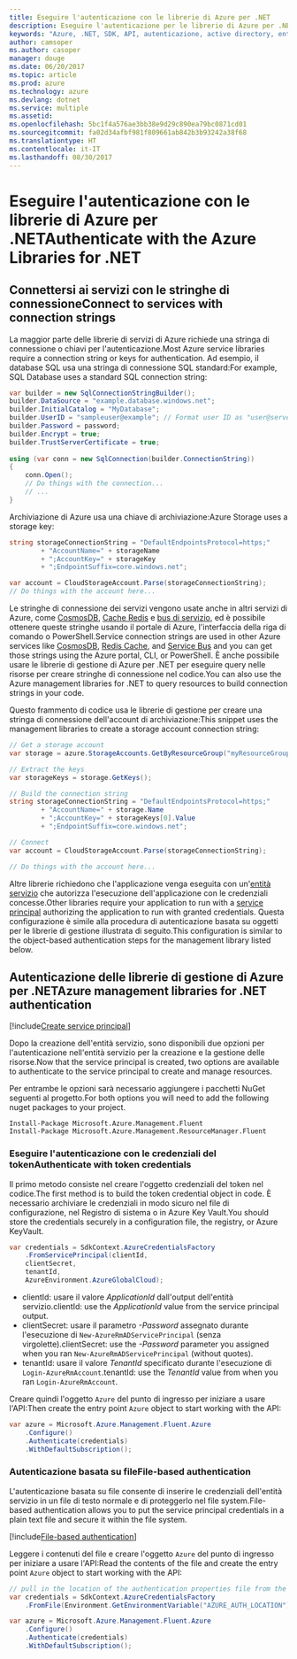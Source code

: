 ```yaml
---
title: Eseguire l'autenticazione con le librerie di Azure per .NET
description: Eseguire l'autenticazione per le librerie di Azure per .NET
keywords: "Azure, .NET, SDK, API, autenticazione, active directory, entità servizio"
author: camsoper
ms.author: casoper
manager: douge
ms.date: 06/20/2017
ms.topic: article
ms.prod: azure
ms.technology: azure
ms.devlang: dotnet
ms.service: multiple
ms.assetid: 
ms.openlocfilehash: 5bc1f4a576ae3bb38e9d29c890ea79bc0871cd01
ms.sourcegitcommit: fa02d34afbf981f809661ab842b3b93242a38f68
ms.translationtype: HT
ms.contentlocale: it-IT
ms.lasthandoff: 08/30/2017
---
```

# <a name="authenticate-with-the-azure-libraries-for-net"></a><span data-ttu-id="9447f-104">Eseguire l'autenticazione con le librerie di Azure per .NET</span><span class="sxs-lookup"><span data-stu-id="9447f-104">Authenticate with the Azure Libraries for .NET</span></span>

## <a name="connect-to-services-with-connection-strings"></a><span data-ttu-id="9447f-105">Connettersi ai servizi con le stringhe di connessione</span><span class="sxs-lookup"><span data-stu-id="9447f-105">Connect to services with connection strings</span></span>

<span data-ttu-id="9447f-106">La maggior parte delle librerie di servizi di Azure richiede una stringa di connessione o chiavi per l'autenticazione.</span><span class="sxs-lookup"><span data-stu-id="9447f-106">Most Azure service libraries require a connection string or keys for authentication.</span></span> <span data-ttu-id="9447f-107">Ad esempio, il database SQL usa una stringa di connessione SQL standard:</span><span class="sxs-lookup"><span data-stu-id="9447f-107">For example, SQL Database uses a standard SQL connection string:</span></span>

```csharp
var builder = new SqlConnectionStringBuilder();
builder.DataSource = "example.database.windows.net";
builder.InitialCatalog = "MyDatabase";
builder.UserID = "sampleuser@example"; // Format user ID as "user@server"
builder.Password = password;
builder.Encrypt = true;
builder.TrustServerCertificate = true;
                
using (var conn = new SqlConnection(builder.ConnectionString))
{
    conn.Open();
    // Do things with the connection...
    // ...
}
```

<span data-ttu-id="9447f-108">Archiviazione di Azure usa una chiave di archiviazione:</span><span class="sxs-lookup"><span data-stu-id="9447f-108">Azure Storage uses a storage key:</span></span>

```csharp
string storageConnectionString = "DefaultEndpointsProtocol=https;"
        + "AccountName=" + storageName
        + ";AccountKey=" + storageKey
        + ";EndpointSuffix=core.windows.net";

var account = CloudStorageAccount.Parse(storageConnectionString);
// Do things with the account here...
```

<span data-ttu-id="9447f-109">Le stringhe di connessione dei servizi vengono usate anche in altri servizi di Azure, come [CosmosDB](https://docs.microsoft.com/en-us/azure/documentdb/documentdb-dotnet-application#a-nametoc395637769astep-5-wiring-up-azure-cosmos-db), [Cache Redis](https://docs.microsoft.com/en-us/azure/redis-cache/cache-dotnet-how-to-use-azure-redis-cache) e [bus di servizio](https://docs.microsoft.com/en-us/azure/service-bus-messaging/service-bus-dotnet-get-started-with-queues), ed è possibile ottenere queste stringhe usando il portale di Azure, l'interfaccia della riga di comando o PowerShell.</span><span class="sxs-lookup"><span data-stu-id="9447f-109">Service connection strings are used in other Azure services like [CosmosDB](https://docs.microsoft.com/en-us/azure/documentdb/documentdb-dotnet-application#a-nametoc395637769astep-5-wiring-up-azure-cosmos-db), [Redis Cache](https://docs.microsoft.com/en-us/azure/redis-cache/cache-dotnet-how-to-use-azure-redis-cache), and [Service Bus](https://docs.microsoft.com/en-us/azure/service-bus-messaging/service-bus-dotnet-get-started-with-queues) and you can get those strings using the Azure portal, CLI, or PowerShell.</span></span>  <span data-ttu-id="9447f-110">È anche possibile usare le librerie di gestione di Azure per .NET per eseguire query nelle risorse per creare stringhe di connessione nel codice.</span><span class="sxs-lookup"><span data-stu-id="9447f-110">You can also use the Azure management libraries for .NET to query resources to build connection strings in your code.</span></span> 

<span data-ttu-id="9447f-111">Questo frammento di codice usa le librerie di gestione per creare una stringa di connessione dell'account di archiviazione:</span><span class="sxs-lookup"><span data-stu-id="9447f-111">This snippet uses the management libraries to create a storage account connection string:</span></span>

```csharp
// Get a storage account
var storage = azure.StorageAccounts.GetByResourceGroup("myResourceGroup", "myStorageAccount");

// Extract the keys
var storageKeys = storage.GetKeys();

// Build the connection string
string storageConnectionString = "DefaultEndpointsProtocol=https;"
        + "AccountName=" + storage.Name
        + ";AccountKey=" + storageKeys[0].Value
        + ";EndpointSuffix=core.windows.net";

// Connect
var account = CloudStorageAccount.Parse(storageConnectionString);

// Do things with the account here...
```

<span data-ttu-id="9447f-112">Altre librerie richiedono che l'applicazione venga eseguita con un'[entità servizio](https://docs.microsoft.com/azure/active-directory/develop/active-directory-application-objects) che autorizza l'esecuzione dell'applicazione con le credenziali concesse.</span><span class="sxs-lookup"><span data-stu-id="9447f-112">Other libraries require your application to run with a [service principal](https://docs.microsoft.com/azure/active-directory/develop/active-directory-application-objects) authorizing the application to run with granted credentials.</span></span> <span data-ttu-id="9447f-113">Questa configurazione è simile alla procedura di autenticazione basata su oggetti per le librerie di gestione illustrata di seguito.</span><span class="sxs-lookup"><span data-stu-id="9447f-113">This configuration is similar to the object-based authentication steps for the management library listed below.</span></span>

## <span data-ttu-id="9447f-114"><a name="mgmt-auth"></a>Autenticazione delle librerie di gestione di Azure per .NET</span><span class="sxs-lookup"><span data-stu-id="9447f-114"><a name="mgmt-auth"></a>Azure management libraries for .NET authentication</span></span>

[!include[Create service principal](includes/create-sp.md)]

<span data-ttu-id="9447f-115">Dopo la creazione dell'entità servizio, sono disponibili due opzioni per l'autenticazione nell'entità servizio per la creazione e la gestione delle risorse.</span><span class="sxs-lookup"><span data-stu-id="9447f-115">Now that the service principal is created, two options are available to authenticate to the service principal to create and manage resources.</span></span>

<span data-ttu-id="9447f-116">Per entrambe le opzioni sarà necessario aggiungere i pacchetti NuGet seguenti al progetto.</span><span class="sxs-lookup"><span data-stu-id="9447f-116">For both options you will need to add the following nuget packages to your project.</span></span>

```
Install-Package Microsoft.Azure.Management.Fluent
Install-Package Microsoft.Azure.Management.ResourceManager.Fluent
```

### <a name="authenticate-with-token-credentials"></a><span data-ttu-id="9447f-117">Eseguire l'autenticazione con le credenziali del token</span><span class="sxs-lookup"><span data-stu-id="9447f-117">Authenticate with token credentials</span></span>

<span data-ttu-id="9447f-118">Il primo metodo consiste nel creare l'oggetto credenziali del token nel codice.</span><span class="sxs-lookup"><span data-stu-id="9447f-118">The first method is to build the token credential object in code.</span></span>  <span data-ttu-id="9447f-119">È necessario archiviare le credenziali in modo sicuro nel file di configurazione, nel Registro di sistema o in Azure Key Vault.</span><span class="sxs-lookup"><span data-stu-id="9447f-119">You should store the credentials securely in a configuration file, the registry, or Azure KeyVault.</span></span>

```csharp
var credentials = SdkContext.AzureCredentialsFactory
    .FromServicePrincipal(clientId,
    clientSecret,
    tenantId, 
    AzureEnvironment.AzureGlobalCloud);
```

- <span data-ttu-id="9447f-120">clientId: usare il valore *ApplicationId* dall'output dell'entità servizio.</span><span class="sxs-lookup"><span data-stu-id="9447f-120">clientId: use the *ApplicationId* value from the service principal output.</span></span>
- <span data-ttu-id="9447f-121">clientSecret: usare il parametro *-Password* assegnato durante l'esecuzione di `New-AzureRmADServicePrincipal` (senza virgolette).</span><span class="sxs-lookup"><span data-stu-id="9447f-121">clientSecret: use the *-Password* parameter you assigned when you ran `New-AzureRmADServicePrincipal` (without quotes).</span></span>
- <span data-ttu-id="9447f-122">tenantId: usare il valore *TenantId* specificato durante l'esecuzione di `Login-AzureRmAccount`.</span><span class="sxs-lookup"><span data-stu-id="9447f-122">tenantId: use the *TenantId* value from when you ran `Login-AzureRmAccount`.</span></span>

<span data-ttu-id="9447f-123">Creare quindi l'oggetto `Azure` del punto di ingresso per iniziare a usare l'API:</span><span class="sxs-lookup"><span data-stu-id="9447f-123">Then create the entry point `Azure` object to start working with the API:</span></span>

```csharp
var azure = Microsoft.Azure.Management.Fluent.Azure
    .Configure()
    .Authenticate(credentials)
    .WithDefaultSubscription();
```

### <span data-ttu-id="9447f-124"><a name="mgmt-file"></a>Autenticazione basata su file</span><span class="sxs-lookup"><span data-stu-id="9447f-124"><a name="mgmt-file"></a>File-based authentication</span></span>

<span data-ttu-id="9447f-125">L'autenticazione basata su file consente di inserire le credenziali dell'entità servizio in un file di testo normale e di proteggerlo nel file system.</span><span class="sxs-lookup"><span data-stu-id="9447f-125">File-based authentication allows you to put the service principal credentials in a plain text file and secure it within the file system.</span></span>

[!include[File-based authentication](includes/file-based-auth.md)]

<span data-ttu-id="9447f-126">Leggere i contenuti del file e creare l'oggetto `Azure` del punto di ingresso per iniziare a usare l'API:</span><span class="sxs-lookup"><span data-stu-id="9447f-126">Read the contents of the file and create the entry point `Azure` object to start working with the API:</span></span>

```csharp
// pull in the location of the authentication properties file from the environment 
var credentials = SdkContext.AzureCredentialsFactory
    .FromFile(Environment.GetEnvironmentVariable("AZURE_AUTH_LOCATION"));

var azure = Microsoft.Azure.Management.Fluent.Azure
    .Configure()
    .Authenticate(credentials)
    .WithDefaultSubscription();
```

